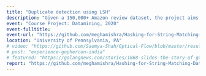 ```yaml
---
title: "Duplicate detection using LSH"
description: "Given a 150,000+ Amazon review dataset, the project aims to find all the similar review pairs and also all the similar reviews given a query text for some measure of similarity. Jaccard distance similarity metric was used. The k-shingle representation was used and min-hashing was performed as a locally sensitive hasing mechanism for faster processing. Comination of min-hashes were used to filter the search at the given similarity cutoff."
event: "Course Project: Datamining, 2020"
event-fulltitle:
event-url: "https://github.com/meghamishra/Hashing-for-String-Matching-DataMining-"
location: "University of Pennsylvania, PA"
# video: "https://github.com/Saumya-Shah/Optical-Flow/blob/master/results/medium.gif"
# post: "experience-gophercon-india"
# featured: "https://golangnews.com/stories/1868-slides-the-story-of-gopath-by-nikhita-raghunath"
report: "https://github.com/meghamishra/Hashing-for-String-Matching-DataMining-/blob/master/Report_DM1.pdf"
---
```

